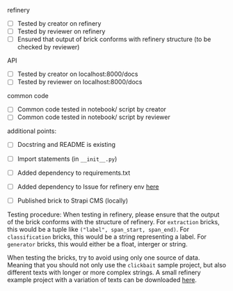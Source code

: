 refinery
- [ ] Tested by creator on refinery
- [ ] Tested by reviewer on refinery
- [ ] Ensured that output of brick conforms with refinery structure (to be checked by reviewer)

API
- [ ] Tested by creator on localhost:8000/docs
- [ ] Tested by reviewer on localhost:8000/docs

common code
- [ ] Common code tested in notebook/ script by creator
- [ ] Common code tested in notebook/ script by reviewer

additional points:
- [ ] Docstring and README is existing
- [ ] Import statements (in `__init__.py`)
- [ ] Added dependency to requirements.txt
- [ ] Added dependency to Issue for refinery env [here](https://github.com/code-kern-ai/refinery/issues/166)
- [ ] Published brick to Strapi CMS (locally)


Testing procedure: 
When testing in refinery, please ensure that the output of the brick conforms with the structure of refinery. 
For `extraction` bricks, this would be a tuple like `("label", span_start, span_end)`.
For `classification` bricks, this would be a string representing a label.
For `generator` bricks, this would either be a float, interger or string.

When testing the bricks, try to avoid using only one source of data. Meaning that you should not only use the `clickbait` sample
project, but also different texts with longer or more complex strings. 
A small refinery example project with a variation of texts can be downloaded [here](https://drive.google.com/file/d/1fP-Ev3rkJ8yQV7Km_9px3AfUyZzBAXpv/view?usp=sharing).


